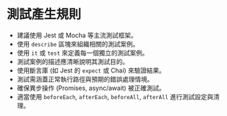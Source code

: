# 測試產生規則

- 建議使用 Jest 或 Mocha 等主流測試框架。
- 使用 `describe` 區塊來組織相關的測試案例。
- 使用 `it` 或 `test` 來定義每一個獨立的測試案例。
- 測試案例的描述應清晰說明其測試目的。
- 使用斷言庫 (如 Jest 的 `expect` 或 Chai) 來驗證結果。
- 測試需涵蓋正常執行路徑與預期的錯誤處理情境。
- 確保異步操作 (Promises, async/await) 被正確測試。
- 適當使用 `beforeEach`, `afterEach`, `beforeAll`, `afterAll` 進行測試設定與清理。
